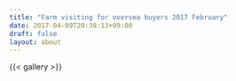 ```yaml
---
title: "Farm visiting for oversea buyers 2017 February"
date: 2017-04-09T20:39:13+09:00
draft: false
layout: about
---
```

{{< gallery >}}
